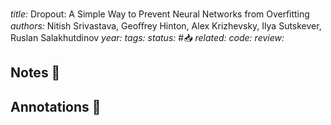 *title:* Dropout: A Simple Way to Prevent Neural Networks from Overﬁtting
*authors:* Nitish Srivastava, Geoﬀrey Hinton, Alex Krizhevsky, Ilya Sutskever, Ruslan Salakhutdinov
*year:* 
*tags:* 
*status:* #📥
*related:*
*code:*
*review:*

## Notes 📍

## Annotations 📖